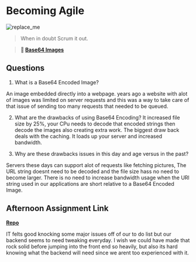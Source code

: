 # Becoming Agile

![replace_me](https://codeworks.blob.core.windows.net/public/assets/img/illustrations/placeholder.svg)

> When in doubt Scrum it out.

> **📖 [Base64 Images](https://codeworksacademy.com/fs-student-guide/resources/wk8-9/06-Base64)**

## Questions

1. What is a Base64 Encoded Image?

An image embedded directly into a webpage. years ago a website with alot of images was limited on server requests and this was a way to take care of that issue of sending too many requests that needed to be queued.

2. What are the drawbacks of using Base64 Encoding?
It increased file size by 25%, your CPu needs to decode that encoded strings then decode the images also creating extra work. The biggest draw back deals with the caching. It loads up your server and increased bandwidth.

3. Why are these drawbacks issues in this day and age versus in the past?

Servers these days can support alot of requests like fetching pictures, The URL string doesnt need to be decoded and the file size hass no need to become larger. There is no need to increase bandwidth usage when the URl string used in our applications are short relative to a Base64 Encoded Image.
 

## Afternoon Assignment Link

**[Repo](https://github.com/TamraPeterson/bookNook.git)**

IT felts good knocking some major issues off of our to do list but our backend seems to need tweaking everyday. I wish we could have made that rock solid before jumping into the front end so heavily, but also its hard knowing what the backend will need since we arent too experienced with it.
